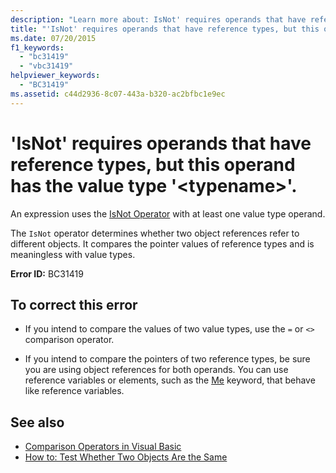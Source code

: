 ```yaml
---
description: "Learn more about: IsNot' requires operands that have reference types, but this operand has the value type '<typename>'."
title: "'IsNot' requires operands that have reference types, but this operand has the value type '<typename>'."
ms.date: 07/20/2015
f1_keywords: 
  - "bc31419"
  - "vbc31419"
helpviewer_keywords: 
  - "BC31419"
ms.assetid: c44d2936-8c07-443a-b320-ac2bfbc1e9ec
---
```

# 'IsNot' requires operands that have reference types, but this operand has the value type '\<typename>'.

An expression uses the [IsNot Operator](../language-reference/operators/isnot-operator.md) with at least one value type operand.  
  
 The `IsNot` operator determines whether two object references refer to different objects. It compares the pointer values of reference types and is meaningless with value types.  
  
 **Error ID:** BC31419  
  
## To correct this error  
  
- If you intend to compare the values of two value types, use the `=` or `<>` comparison operator.  
  
- If you intend to compare the pointers of two reference types, be sure you are using object references for both operands. You can use reference variables or elements, such as the [Me](../programming-guide/program-structure/me-my-mybase-and-myclass.md#me) keyword, that behave like reference variables.  
  
## See also

- [Comparison Operators in Visual Basic](../programming-guide/language-features/operators-and-expressions/comparison-operators.md)
- [How to: Test Whether Two Objects Are the Same](../programming-guide/language-features/operators-and-expressions/how-to-test-whether-two-objects-are-the-same.md)
